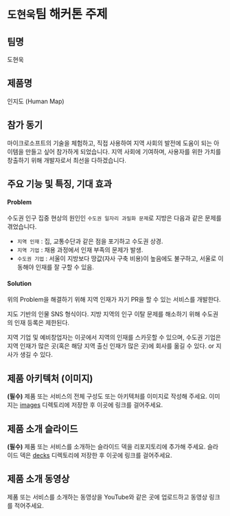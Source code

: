 # `도현욱`팀 해커톤 주제

## 팀명

도현욱

## 제품명

인지도 (Human Map)

## 참가 동기

마이크로소프트의 기술을 체험하고, 직접 사용하여 지역 사회의 발전에 도움이 되는 아이템을 만들고 싶어 참가하게 되었습니다.
지역 사회에 기여하며, 사용자를 위한 가치를 창출하기 위해 개발자로서 최선을 다하겠습니다.

## 주요 기능 및 특징, 기대 효과

#### Problem
수도권 인구 집중 현상의 원인인 `수도권 일자리 과밀화 문제`로 지방은 다음과 같은 문제를 겪었습니다.

- `지역 인재` : 집, 교통수단과 같은 점을 포기하고 수도권 상경.
- `지역 기업` : 채용 과정에서 인재 부족의 문제가 발생.
- `수도권 기업` : 서울이 지방보다 땅값(자사 구축 비용)이 높음에도 불구하고, 서울로 이동해야 인재를 잘 구할 수 있음.

#### Solution
위의 Problem을 해결하기 위해 지역 인재가 자기 PR을 할 수 있는 서비스를 개발한다.

지도 기반의 인물 SNS 형식이다. 지방 지역의 인구 이탈 문제를 해소하기 위해 수도권의 인재 등록은 제한된다.

지역 기업 및 예비창업자는 이곳에서 지역의 인재를 스카웃할 수 있으며, 수도권 기업은 지역 인재가 많은 곳(혹은 해당 지역 출신 인재가 많은 곳)에 회사를 옮길 수 있다. or 지사가 생길 수 있다.

## 제품 아키텍처 (이미지)

**(필수)** 제품 또는 서비스의 전체 구성도 또는 아키텍처를 이미지로 작성해 주세요. 이미지는 [images](./images) 디렉토리에 저장한 후 이곳에 링크를 걸어주세요.

## 제품 소개 슬라이드

**(필수)** 제품 또는 서비스를 소개하는 슬라이드 덱을 리포지토리에 추가해 주세요. 슬라이드 덱은 [decks](./decks) 디렉토리에 저장한 후 이곳에 링크를 걸어주세요.

## 제품 소개 동영상

제품 또는 서비스를 소개하는 동영상을 YouTube와 같은 곳에 업로드하고 동영상 링크를 적어주세요.
